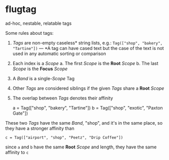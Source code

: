 # flugtag

ad-hoc, nestable, relatable tags

Some rules about tags:

1. *Tags* are non-empty caseless* string lists, e.g.: `Tag(["shop", "bakery", "Tartine"])` &mdash; *A tag can have cased text but the case of the text is not used in any automatic sorting or comparison
2. Each index is a *Scope*
   a. The first *Scope* is the __Root__ *Scope*
   b. The last *Scope* is the __Focus__ *Scope*
3. A *Band* is a single-*Scope* Tag
4. Other *Tags* are considered siblings if the given *Tags* share a __Root__ *Scope*
5. The overlap between *Tags* denotes their affinity

    a = Tag(["shop", "bakery", "Tartine"])
    b = Tag(["shop", "exotic", "Paxton Gate"])

These two *Tags* have the same *Band*, "shop", and it's in the same place, so they have a stronger affinity than

    c = Tag(["airport", "shop", "Peetz", "Drip Coffee"])

since `a` and `b` have the same __Root__ *Scope* and length, they have the same affinity to `c`


